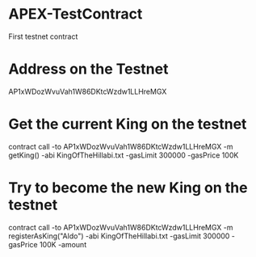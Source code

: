 # APEX-TestContract
First testnet contract

# Address on the Testnet
AP1xWDozWvuVah1W86DKtcWzdw1LLHreMGX

# Get the current King on the testnet
contract call -to AP1xWDozWvuVah1W86DKtcWzdw1LLHreMGX -m getKing() -abi KingOfTheHillabi.txt  -gasLimit 300000 -gasPrice 100K

# Try to become the new King on the testnet
contract call -to AP1xWDozWvuVah1W86DKtcWzdw1LLHreMGX -m registerAsKing("Aldo") -abi KingOfTheHillabi.txt -gasLimit 300000 -gasPrice 100K -amount <insert the amount you are willing to risk>
